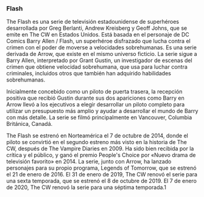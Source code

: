 ### Flash

The Flash es una serie de televisión estadounidense de superhéroes desarrollada por Greg Berlanti, Andrew Kreisberg y Geoff Johns, que se emite en The CW en Estados Unidos. Está basada en el personaje de DC Comics Barry Allen / Flash, un superhéroe disfrazado que lucha contra el crimen con el poder de moverse a velocidades sobrehumanas. Es una serie derivada de Arrow, que existe en el mismo universo ficticio. La serie sigue a Barry Allen, interpretado por Grant Gustin, un investigador de escenas del crimen que obtiene velocidad sobrehumana, que usa para luchar contra criminales, incluidos otros que también han adquirido habilidades sobrehumanas.

Inicialmente concebido como un piloto de puerta trasera, la recepción positiva que recibió Gustin durante sus dos apariciones como Barry en Arrow llevó a los ejecutivos a elegir desarrollar un piloto completo para utilizar un presupuesto más amplio y ayudar a desarrollar el mundo de Barry con más detalle. La serie se filmó principalmente en Vancouver, Columbia Británica, Canadá.

The Flash se estrenó en Norteamérica el 7 de octubre de 2014, donde el piloto se convirtió en el segundo estreno más visto en la historia de The CW, después de The Vampire Diaries en 2009. Ha sido bien recibida por la crítica y el público, y ganó el premio People's Choice por «Nuevo drama de televisión favorito» en 2014. La serie, junto con Arrow, ha lanzado personajes para su propio programa, Legends of Tomorrow, que se estrenó el 21 de enero de 2016. El 31 de enero de 2019, The CW renovó el serie para una sexta temporada, que se estrenó el 8 de octubre de 2019. El 7 de enero de 2020, The CW renovó la serie para una séptima temporada.1​
